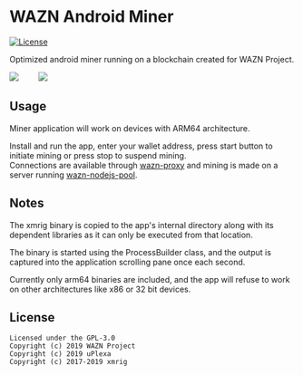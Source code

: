 WAZN Android Miner
======================

[![License](https://img.shields.io/badge/license-GPL--3.0-blue)](https://opensource.org/licenses/GPL-3.0)

Optimized android miner running on a blockchain created for WAZN Project.

<img src="https://wazn.io/downloads/img/wazndroid_miner.png">	&nbsp;	&nbsp;	&nbsp;	&nbsp;	<img src="https://wazn.io/downloads/img/wazndroid_settings.png">

## Usage

Miner application will work on devices with ARM64 architecture.

Install and run the app, enter your wallet address, press start button to initiate mining or press stop to suspend mining.  
Connections are available through [wazn-proxy](https://github.com/project-wazn/wazn-proxy) and mining is made on a server running [wazn-nodejs-pool](https://github.com/project-wazn/wazn-nodejs-pool).

## Notes

The xmrig binary is copied to the app's internal directory along with its dependent libraries as it can only be executed from that location.

The binary is started using the ProcessBuilder class, and the output is captured into the application scrolling pane once each second.

Currently only arm64 binaries are included, and the app will refuse to work on other architectures like x86 or 32 bit devices.

## License
```
Licensed under the GPL-3.0
Copyright (c) 2019 WAZN Project
Copyright (c) 2019 uPlexa
Copyright (c) 2017-2019 xmrig
```
